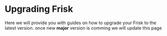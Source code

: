 # Upgrading Frisk

Here we will provide you with guides on how to upgrade your Frisk to the latest version. once new **major** version is comming we will update this page